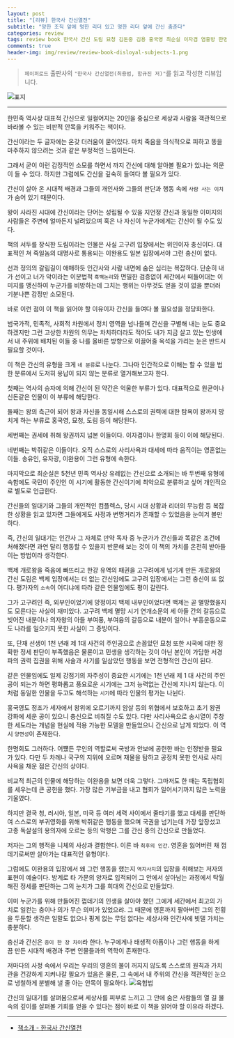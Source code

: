 ```yaml
---  
layout: post  
title: "[리뷰] 한국사 간신열전"  
subtitle: "망한 조직 앞에 멍한 리더 있고 멍한 리더 앞에 간신 춤춘다"  
categories: review 
tags: review book 한국사 간신 도림 묘청 김돈중 김용 홍국영 최순실 이자겸 염흥방 한명회 윤원형 신돈 임사홍 남곤 원균 이이첨 송유인 흥복원 유자광 김자점 이완용 국가 흥망성쇠         
comments: true  
header-img: img/review/review-book-disloyal-subjects-1.png
---  
```

  
> `페이퍼로드` 출판사의 `"한국사 간신열전(최용범, 함규진 저)"`를 읽고 작성한 리뷰입니다.  

![표지](https://theorydb.github.io/assets/img/review/review-book-disloyal-subjects-1.png)  

---

한민족 역사상 대표적 간신으로 일컬어지는 20인을 중심으로 세상과 사람을 객관적으로 바라볼 수 있는 비판적 안목을 키워주는 책이다.

간신이라는 두 글자에는 온갖 더러움이 묻어있다. 마치 죽음을 의식적으로 피하고 똥을 마주하지 않으려는 것과 같은 부정적인 느낌이든다. 

그래서 굳이 이런 감정적인 소모를 하면서 까지 간신에 대해 알아볼 필요가 있냐는 의문이 들 수 있다. 하지만 그럼에도 간신을 깊숙히 들여다 볼 필요가 있다. 

간신이 살아 온 시대적 배경과 그들의 개인사와 그들의 판단과 행동 속에 `사람 사는 이치`가 숨어 있기 때문이다. 

왕이 사라진 시대에 간신이라는 단어는 성립될 수 있을 지언정 간신과 동일한 이미지의 사람들은 주변에 얼마든지 널려있으며 혹은 나 자신이 누군가에게는 간신이 될 수도 있다. 

책의 서두를 장식한 도림이라는 인물은 사실 고구려 입장에서는 위인이자 충신이다. 대표적인 쳐 죽일놈의 대명사로 통용되는 이완용도 일본 입장에서야 그런 충신이 없다. 

선과 정의의 갈림길이 애매하듯 인간사와 사람 내면에 숨은 심리는 복잡하다. 단순히 내가 선이고 너가 악이라는 이분법적 `흑백논리`와 면밀한 검증없이 세간에서 떠들어대는 이미지를 맹신하여 누군가를 비방하는데 그치는 행위는 아무것도 얻을 것이 없을 뿐더러 기분나쁜 감정만 소모된다.

바로 이런 점이 이 책을 읽어야 할 이유이자 간신을 들여다 볼 필요성을 정당화한다. 

범국가적, 민족적, 사회적 차원에서 정치 영역을 넘나들며 간신을 구별해 내는 눈도 중요하겠지만 그런 고상한 차원의 의무는 차치하더라도 적어도 내가 지금 살고 있는 인생에서 내 주위에 배치된 이들 중 나를 올바른 방향으로 이끌어줄 옥석을 가리는 눈은 반드시 필요할 것이다. 

이 책은 간신의 유형을 크게 `네 분류`로 나눈다. 그나마 인간적으로 이해는 할 수 있을 법한 분류에서 도저히 용납이 되지 않는 분류로 열거해보고자 한다. 

첫째는 역사의 승자에 의해 간신이 된 약간은 억울한 부류가 있다. 대표적으로 원균이나 신돈같은 인물이 이 부류에 해당한다. 

둘째는 왕의 측근이 되어 왕과 자신을 동일시해 스스로의 권력에 대한 탐욕이 왕까지 망치게 하는 부류로 홍국영, 묘청, 도림 등이 해당된다. 

세번째는 권세에 취해 왕권까지 넘본 이들이다. 이자겸이나 한명회 등이 이에 해당된다.

네번째는 박쥐같은 이들이다. 오직 스스로의 사리사욕과 대세에 따라 움직이는 영혼없는 이들. 송유인, 유자광, 이완용이 그런 유형에 속한다. 

마지막으로 최순실은 5천년 민족 역사상 유례없는 간신으로 소개되는 바 두번째 유형에 속함에도 국민이 주인인 이 시기에 활동한 간신이기에 최악으로 분류하고 싶어 개인적으로 별도로 언급한다.

간신들의 일대기와 그들의 개인적인 컴플렉스, 당시 시대 상황과 리더의 무능함 등 복잡한 상황을 읽고 있자면 그들에게도 사정과 변명거리가 존재할 수 있었음을 눈여겨 볼만하다. 

즉, 간신의 일대기는 인간사 그 자체로 만약 독자 중 누군가가 간신들과 똑같은 조건에 처해졌다면 과연 달리 행동할 수 있을지 반문해 보는 것이 이 책의 가치를 온전히 받아들이는 방법이라 생각한다. 

백제 개로왕을 죽음에 빠뜨리고 한강 유역의 패권을 고구려에게 넘기게 만든 개로왕의 간신 도림은 백제 입장에서는 더 없는 간신임에도 고구려 입장에서는 그런 충신이 또 없다. 평가자의 `소속`이 어디냐에 따라 같은 인물임에도 평이 갈린다. 

그가 고구려인 즉, 외부인이었기에 망정이지 백제 내부인이었다면 백제는 곧 멸망했을지도 모른다는 사실이 재미있다. 고구려 백제 멸망 시기 연개소문의 세 아들 간의 갈등으로 빚어진 내분이나 의자왕의 아들 부여풍, 부여융의 갈등으로 내분이 일어나 부흥운동으로도 나라를 일으키지 못한 사실이 그 증빙이다. 

또, 단재 선생이 1천 년래 제 1대 사건의 주인공으로 손꼽았던 묘청 또한 시국에 대한 정확한 정세 판단이 부족했음은 물론이고 민생을 생각하는 것이 아닌 본인이 가담한 서경파의 권력 집권을 위해 사술과 사기를 일삼았던 행동을 보면 전형적인 간신이 된다. 

같은 인물임에도 일제 강점기의 자주성이 중요한 시기에는 1천 년래 제 1 대 사건의 주인공이 되는가 하면 평화롭고 풍요로운 시기에는 그저 능력없는 간신에 지나지 않는다. 이처럼 동일한 인물을 두고도 해석하는 `시기`에 따라 인물의 평가는 나뉜다.

홍국영도 정조가 세자에서 왕위에 오르기까지 암살 등의 위협에서 보호하고 초기 왕권 강화에 세운 공이 있으니 충신으로 비춰질 수도 있다. 다만 사리사욕으로 송시열이 주창한 세도라는 개념을 현실에 적용 가능한 모델을 만들었으니 간신으로 남게 되었다. 이 역시 `양면성`이 존재한다. 

한명회도 그러하다. 어쩄든 무인의 역할로써 국방과 안보에 공헌한 바는 인정받을 필요가 있다. 다만 두 차례나 국구의 지위에 오르며 재물을 탐하고 공정치 못한 인사로 사리사욕을 채운 점은 간신의 상이다.

비교적 최근의 인물에 해당하는 이완용을 보면 더욱 그렇다. 그마저도 한 때는 독립협회를 세우는데 큰 공헌을 했다. 가장 많은 기부금을 내고 협회가 일어서기까지 많은 노력을 기울였다. 

하지만 결국 청, 러시아, 일본, 미국 등 여러 세력 사이에서 줄타기를 했고 대세를 판단하여 스스로의 부귀영화를 위해 박쥐같은 행동을 했으며 국권을 넘기는데 가장 앞장섰고 고종 독살설의 용의자에 오르는 등의 악행은 그를 간신 중의 간신으로 만들었다. 

저자는 그의 행적을 니체의 사상과 결합한다. 이른 바 `최후의 인간`. 영혼을 잃어버린 채 껍데기로써만 살아가는 대표적인 유형이다. 

그럼에도 이완용의 입장에서 왜 그런 행동을 했는지 `역지사지`의 입장을 취해보는 저자의 표현이 예술이다. 방계로 타 가문의 양자로 입적되어 그 안에서 살아남는 과정에서 탁월해진 정세를 판단하는 그의 눈치가 그를 희대의 간신으로 만들었다. 

이미 누군가를 위해 만들어진 껍데기의 인생을 살아야 했던 그에게 세간에서 최고의 가치로 일컫는 충이나 의가 무슨 의미가 있었으랴. 그 때문에 영혼까지 팔아버린 그의 전횡을 두둔할 생각은 일말도 없으나 핑계 없는 무덤 없다는 세상사와 인간사에 빗댈 가치는 충분하다. 

충신과 간신은 `종이 한 장 차이`라 한다. 누구에게나 태생적 아픔이나 그런 행동을 하게 끔 만든 시대적 배경과 주변 인물들과의 역학이 존재한다. 

저마다의 사정 속에서 우리는 우리의 영혼의 불이 꺼지지 않도록 스스로의 원칙과 가치관을 건강하게 지켜나갈 필요가 있음은 물론, 그 속에서 내 주위의 간신을 객관적인 눈으로 냉철하게 분별해 낼 줄 아는 안목이 필요하다. 
![육험법](https://theorydb.github.io/assets/img/review/review-book-disloyal-subjects-2.png)  

간신의 일대기를 살펴봄으로써 세상사를 피부로 느끼고 그 안에 숨은 사람들의 열 길 물 속의 깊이를 살펴볼 기회를 얻을 수 있다는 점이 바로 이 책을 읽어야 할 이유라 하겠다.


---

* [책소개 - 한국사 간신열전](http://www.yes24.com/Product/Goods/104689791)



